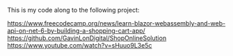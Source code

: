 This is my code along to the following project:

https://www.freecodecamp.org/news/learn-blazor-webassembly-and-web-api-on-net-6-by-building-a-shopping-cart-app/
https://github.com/GavinLonDigital/ShopOnlineSolution
https://www.youtube.com/watch?v=sHuuo9L3e5c
